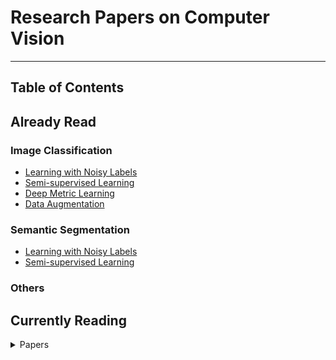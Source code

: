 # Research Papers on Computer Vision
---

## Table of Contents

## Already Read

### Image Classification
- [Learning with Noisy Labels](https://github.com/Loy-rh/paper_notes/blob/main/chapters/ImageClassification/learning_with_noisy_labels.md)
- [Semi-supervised Learning](https://github.com/Loy-rh/paper_notes/blob/main/chapters/ImageClassification/semi-supervised_learning.md)
- [Deep Metric Learning](https://github.com/Loy-rh/paper_notes/blob/main/chapters/ImageClassification/deep_metric_learning.md)
- [Data Augmentation](https://github.com/Loy-rh/paper_notes/blob/main/chapters/ImageClassification/data_augmentation.md)

[//]: # (- [Adversarial Training]&#40;https://github.com/Loy-rh/paper_notes/blob/main/chapters/ImageClassification/adversarial_training.md&#41;)

### Semantic Segmentation
- [Learning with Noisy Labels](https://github.com/Loy-rh/paper_notes/blob/main/chapters/SemanticSegmentation/learning_with_noisy_labels.md)
- [Semi-supervised Learning](https://github.com/Loy-rh/Paper_notes/blob/main/chapters/SemanticSegmentation/semi_supervised_learning.md)

### Others

## Currently Reading

<details><summary>Papers</summary>

<!-- ### Title (Conference or Journal)
[[Paper]]()
[[arXiv]]()
[[Code]]()
[[bibtex]]() -->

### Learning With Noisy Labels via Self-Supervised Adversarial Noisy Masking (CVPR2023)
[[Paper]](https://openaccess.thecvf.com/content/CVPR2023/papers/Tu_Learning_With_Noisy_Labels_via_Self-Supervised_Adversarial_Noisy_Masking_CVPR_2023_paper.pdf)
[[Code]](https://github.com/yuanpengtu/SANM)
[[bibtex]](https://openaccess.thecvf.com/content/CVPR2023/html/Tu_Learning_With_Noisy_Labels_via_Self-Supervised_Adversarial_Noisy_Masking_CVPR_2023_paper.html)

### Learning From Noisy Labels With Decoupled Meta Label Purifier (CVPR2023)
[[Paper]](https://openaccess.thecvf.com/content/CVPR2023/papers/Tu_Learning_From_Noisy_Labels_With_Decoupled_Meta_Label_Purifier_CVPR_2023_paper.pdf)
[[arXiv]](http://arxiv.org/abs/2302.06810)
[[Code]](https://github.com/yuanpengtu/DMLP)
[[bibtex]](https://openaccess.thecvf.com/content/CVPR2023/html/Tu_Learning_From_Noisy_Labels_With_Decoupled_Meta_Label_Purifier_CVPR_2023_paper.html)

### DISC: Learning From Noisy Labels via Dynamic Instance-Specific Selection and Correction (CVPR2023)
[[Paper]](https://openaccess.thecvf.com/content/CVPR2023/papers/Li_DISC_Learning_From_Noisy_Labels_via_Dynamic_Instance-Specific_Selection_and_CVPR_2023_paper.pdf)
[[Code]](https://github.com/JackYFL/DISC)
[[bibtex]](https://openaccess.thecvf.com/content/CVPR2023/html/Li_DISC_Learning_From_Noisy_Labels_via_Dynamic_Instance-Specific_Selection_and_CVPR_2023_paper.html)

### Twin Contrastive Learning With Noisy Labels (CVPR2023)
[[Paper]](https://openaccess.thecvf.com/content/CVPR2023/papers/Huang_Twin_Contrastive_Learning_With_Noisy_Labels_CVPR_2023_paper.pdf)
[[Code]](https://github.com/Hzzone/TCL)
[[arXiv]](http://arxiv.org/abs/2303.06930)
[[bibtex]](https://openaccess.thecvf.com/content/CVPR2023/html/Huang_Twin_Contrastive_Learning_With_Noisy_Labels_CVPR_2023_paper.html)

### Over-Training with Mixup May Hurt Generalization (ICLR2023)
[[Paper]](https://openreview.net/pdf?id=JmkjrlVE-DG)
[[bibtex]](https://openreview.net/forum?id=JmkjrlVE-DG#)


### Contrastive Learning with Hard Negative Samples (ICLR2021)
[[Paper]](https://openreview.net/pdf?id=CR1XOQ0UTh-)
[[Code]](https://github.com/joshr17/HCL)
[[bibtex]](https://openreview.net/forum?id=CR1XOQ0UTh-)
</details>